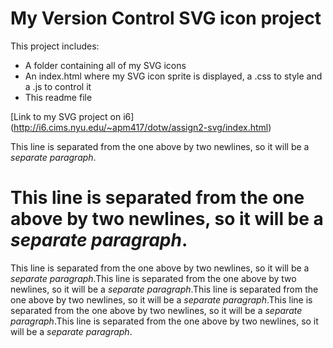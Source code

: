 # My Version Control SVG icon project

This project includes:
* A folder containing all of my SVG icons
* An index.html where my SVG icon sprite is displayed, a .css to style and a .js to control it
* This readme file

[Link to my SVG project on i6] (http://i6.cims.nyu.edu/~apm417/dotw/assign2-svg/index.html)

This line is separated from the one above by two newlines, so it will be a *separate paragraph*.

This line is separated from the one above by two newlines, so it will be a *separate paragraph*.
=========


This line is separated from the one above by two newlines, so it will be a *separate paragraph*.This line is separated from the one above by two newlines, so it will be a *separate paragraph*.This line is separated from the one above by two newlines, so it will be a *separate paragraph*.This line is separated from the one above by two newlines, so it will be a *separate paragraph*.This line is separated from the one above by two newlines, so it will be a *separate paragraph*.
